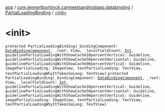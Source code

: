 [app](../../index.md) / [com.lennertbontinck.carmeetsandroidapp.databinding](../index.md) / [PartialLoadingBinding](index.md) / [&lt;init&gt;](./-init-.md)

# &lt;init&gt;

`protected PartialLoadingBinding(_bindingComponent: `[`DataBindingComponent`](../../android.databinding/-data-binding-component.md)`, _root: View, _localFieldCount: `[`Int`](https://kotlinlang.org/api/latest/jvm/stdlib/kotlin/-int/index.html)`, guidelinePartialLoadingWithShowCache10percentVertical: Guideline, guidelinePartialLoadingWithShowCache50percentHorizontal: Guideline, guidelinePartialLoadingWithShowCache90percentVertical: Guideline, imagePartialLoading: ImageView, textPartialLoading: TextView, textPartialLoadingWhyItTakesSoLong: TextView)`
`protected PartialLoadingBinding(_bindingComponent: `[`DataBindingComponent`](../../android.databinding/-data-binding-component.md)`, _root: View, _localFieldCount: `[`Int`](https://kotlinlang.org/api/latest/jvm/stdlib/kotlin/-int/index.html)`, guidelinePartialLoadingWithShowCache10percentVertical: Guideline, guidelinePartialLoadingWithShowCache50percentHorizontal: Guideline, guidelinePartialLoadingWithShowCache90percentVertical: Guideline, imagePartialLoading: ImageView, textPartialLoading: TextView, textPartialLoadingWhyItTakesSoLong: TextView)`